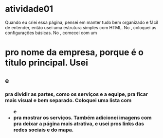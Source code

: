 # atividade01

Quando eu criei essa página, pensei em manter tudo bem organizado e fácil de entender, então usei uma estrutura simples com HTML. No <head>, coloquei as configurações básicas. 
No <body>, comecei com um <h1> pro nome da empresa, porque é o título principal. Usei <h2> e <h3> pra dividir as partes, como os serviços e a equipe, pra ficar mais visual e bem separado. 
Coloquei uma lista com <ul> e <li> pra mostrar os serviços. Também adicionei imagens com <img> pra deixar a página mais atrativa, e usei <a> pros links das redes sociais e do mapa. 
